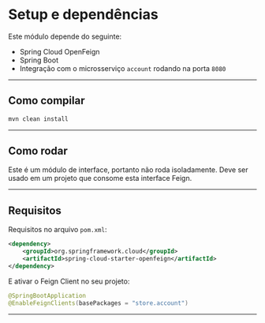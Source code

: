 # Setup e dependências

Este módulo depende do seguinte:

- Spring Cloud OpenFeign
- Spring Boot
- Integração com o microsserviço `account` rodando na porta `8080`

---

## Como compilar

```bash
mvn clean install
```

---

## Como rodar

Este é um módulo de interface, portanto não roda isoladamente. Deve ser usado em um projeto que consome esta interface Feign.

---

## Requisitos

Requisitos no arquivo `pom.xml`:

```xml
<dependency>
    <groupId>org.springframework.cloud</groupId>
    <artifactId>spring-cloud-starter-openfeign</artifactId>
</dependency>
```

E ativar o Feign Client no seu projeto:

```java
@SpringBootApplication
@EnableFeignClients(basePackages = "store.account")
```
---
